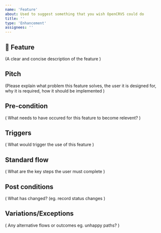```yaml
---
name: 'Feature'
about: Used to suggest something that you wish OpenCRVS could do
title: ''
type: 'Enhancement'
assignees: ''
---
```


## 🚀 Feature
(A clear and concise description of the feature )

## Pitch
(Please explain what problem this feature solves, the user it is designed for, why it is required, how it should be implemented )

<!--
  What happens if you skip this step?

  Someone will read your feature proposal and maybe will be able to help you,
  but it’s unlikely that it will get much attention from the team. Eventually,
  the issue will likely get closed in favour of issues that have better explanations

  Thanks for helping us help you!
-->

## Pre-condition
( What needs to have occured for this feature to become relevent? )

## Triggers
( What would trigger the use of this feature )

## Standard flow
( What are the key steps the user must complete )

## Post conditions
( What has changed? (eg. record status changes )

## Variations/Exceptions
( Any alternative flows or outcomes eg. unhappy paths? )
